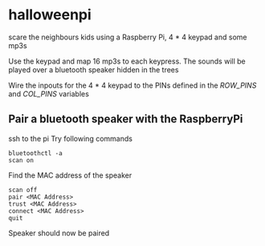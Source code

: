 # halloweenpi

scare the neighbours kids using a Raspberry Pi, 4 * 4 keypad and some mp3s

Use the keypad and map 16 mp3s to each keypress.  The sounds will be played over a bluetooth speaker hidden in the trees

Wire the inpouts for the 4 * 4 keypad to the PINs defined in the _ROW_PINS_ and _COL_PINS_ variables

## Pair a bluetooth speaker with the RaspberryPi

ssh to the pi
Try following commands
  
  ``` 
  bluetoothctl -a
  scan on 
  ```

Find the MAC address of the speaker
  
  ```
  scan off
  pair <MAC Address>
  trust <MAC Address>
  connect <MAC Address>
  quit
  ```
  
Speaker should now be paired
  
